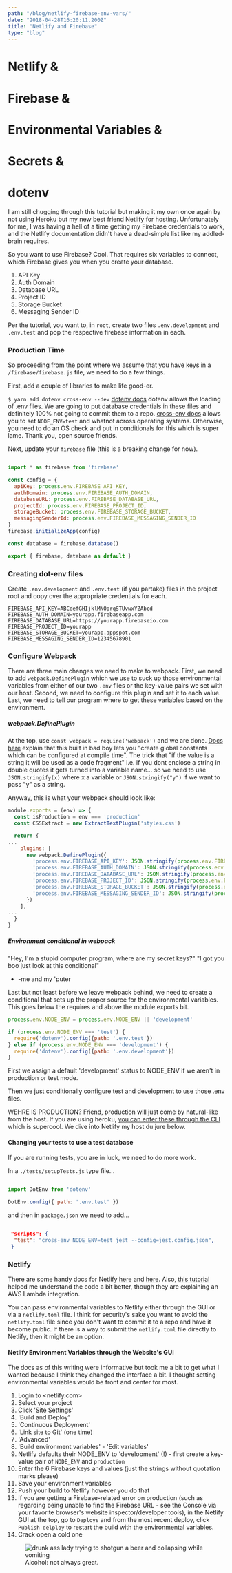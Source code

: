 ```yaml
---
path: "/blog/netlify-firebase-env-vars/"
date: "2018-04-28T16:20:11.200Z"
title: "Netlify and Firebase"
type: "blog"
---
```


# Netlify &amp;
# Firebase &amp;
# Environmental Variables &amp;
# Secrets &amp;
# dotenv

I am still chugging through this tutorial but making it my own once again by not using Heroku but my new best friend Netlify for hosting. Unfortunately for me, I was having a hell of a time getting my Firebase credentials to work, and the Netlify documentation didn't have a dead-simple list like my addled-brain requires.

So you want to use Firebase? Cool. That requires six variables to connect, which Firebase gives you when you create your database. 

1. API Key
2. Auth Domain
3. Database URL
4. Project ID
5. Storage Bucket
6. Messaging Sender ID

Per the tutorial, you want to, in `root`, create two files `.env.development` and `.env.test` and pop the respective firebase information in each.

### Production Time

So proceeding from the point where we assume that you have keys in a `/firebase/firebase.js` file, we need to do a few things. 

First, add a couple of libraries to make life good-er.

`$ yarn add dotenv cross-env --dev` 
[dotenv docs](https://www.npmjs.com/package/dotenv) dotenv allows the loading of .env files. We are going to put database credentials in these files and definitely 100% not going to commit them to a repo.
[cross-env docs](https://www.npmjs.com/package/cross-env) allows you to set `NODE_ENV=test` and whatnot across operating systems. Otherwise, you need to do an OS check and put in conditionals for this which is super lame. Thank you, open source friends.

Next, update your `firebase` file (this is a breaking change for now).

```javascript

import * as firebase from 'firebase'

const config = {
  apiKey: process.env.FIREBASE_API_KEY,
  authDomain: process.env.FIREBASE_AUTH_DOMAIN,
  databaseURL: process.env.FIREBASE_DATABASE_URL,
  projectId: process.env.FIREBASE_PROJECT_ID,
  storageBucket: process.env.FIREBASE_STORAGE_BUCKET,
  messagingSenderId: process.env.FIREBASE_MESSAGING_SENDER_ID
}
firebase.initializeApp(config)

const database = firebase.database()

export { firebase, database as default }

```

### Creating dot-env files

Create `.env.development` and `.env.test` (if you partake) files in the project root and copy over the appropriate credentials for each.

```
FIREBASE_API_KEY=ABCdefGHIjklMNOprqSTUvwxYZAbcd
FIREBASE_AUTH_DOMAIN=yourapp.firebaseapp.com
FIREBASE_DATABASE_URL=https://yourapp.firebaseio.com
FIREBASE_PROJECT_ID=yourapp
FIREBASE_STORAGE_BUCKET=yourapp.appspot.com
FIREBASE_MESSAGING_SENDER_ID=12345678901
```

### Configure Webpack

There are three main changes we need to make to webpack. First, we need to add `webpack.DefinePlugin` which we use to suck up those environmental variables from either of our two `.env` files or the key-value pairs we set with our host. Second, we need to configure this plugin and set it to each value. Last, we need to tell our program where to get these variables based on the environment.

##### webpack.DefinePlugin
At the top, use `const webpack = require('webpack')` and we are done. [Docs here](https://webpack.js.org/plugins/define-plugin/) explain that this built in bad boy lets you "create global constants which can be configured at compile time". The trick that "if the value is a string it will be used as a code fragment" i.e. if you dont enclose a string in double quotes it gets turned into a variable name... so we need to use `JSON.stringify(x)` where x a variable or `JSON.stringify("y")` if we want to pass "y" as a string. 

Anyway, this is what your webpack should look like:

```javascript
module.exports = (env) => {
  const isProduction = env === 'production'
  const CSSExtract = new ExtractTextPlugin('styles.css')

  return {
...
    plugins: [
      new webpack.DefinePlugin({
        'process.env.FIREBASE_API_KEY': JSON.stringify(process.env.FIREBASE_API_KEY),
        'process.env.FIREBASE_AUTH_DOMAIN': JSON.stringify(process.env.FIREBASE_AUTH_DOMAIN),
        'process.env.FIREBASE_DATABASE_URL': JSON.stringify(process.env.FIREBASE_DATABASE_URL),
        'process.env.FIREBASE_PROJECT_ID': JSON.stringify(process.env.FIREBASE_PROJECT_ID),
        'process.env.FIREBASE_STORAGE_BUCKET': JSON.stringify(process.env.FIREBASE_STORAGE_BUCKET),
        'process.env.FIREBASE_MESSAGING_SENDER_ID': JSON.stringify(process.env.FIREBASE_MESSAGING_SENDER_ID)
      })
    ],
...
  }
}
```

##### Environment conditional in webpack
"Hey, I'm a stupid computer program, where are my secret keys?" 
"I got you boo just look at this conditional"
* -me and my 'puter

Last but not least before we leave webpack behind, we need to create a conditional that sets up the proper source for the environmental variables. This goes below the requires and above the module.exports bit.

```javascript
process.env.NODE_ENV = process.env.NODE_ENV || 'development'

if (process.env.NODE_ENV === 'test') {
  require('dotenv').config({path: '.env.test'})
} else if (process.env.NODE_ENV === 'development') {
  require('dotenv').config({path: '.env.development'})
}
```

First we assign a default 'development' status to NODE_ENV if we aren't in production or test mode. 

Then we just conditionally configure test and development to use those .env files.

WEHRE IS PRODUCTION? Friend, production will just come by natural-like from the host. If you are using heroku, [you can enter these through the CLI](https://devcenter.heroku.com/articles/config-vars) which is supercool. We dive into Netlify my host du jure below.

#### Changing your tests to use a test database

If you are running tests, you are in luck, we need to do more work. 

In a `./tests/setupTests.js` type file...

```javascript

import DotEnv from 'dotenv'

DotEnv.config({ path: '.env.test' })

```

and then in `package.json` we need to add...

```json

 "scripts": {
  "test": "cross-env NODE_ENV=test jest --config=jest.config.json",
 }

```

### Netlify
There are some handy docs for Netlify [here](https://www.netlify.com/docs/netlify-toml-reference/) and [here](https://www.netlify.com/docs/build-settings/). Also, [this tutorial](https://macarthur.me/posts/building-a-lambda-function-with-netlify/) helped me understand the code a bit better, though they are explaining an AWS Lambda integration. 

You can pass environmental variables to Netlify either through the GUI or via a `netlify.toml` file. I think for security's sake you want to avoid the `netlify.toml` file since you don't want to commit it to a repo and have it become public. If there is a way to submit the `netlify.toml` file directly to Netlify, then it might be an option.

#### Netlify Environment Variables through the Website's GUI
The docs as of this writing were informative but took me a bit to get what I wanted because I think they changed the interface a bit. I thought setting environmental variables would be front and center for most.

1. Login to <netlify.com>
2. Select your project
3. Click 'Site Settings'
4. 'Build and Deploy'
5. 'Continuous Deployment'
6. 'Link site to Git' (one time)
7. 'Advanced'
8. 'Build environment variables' - 'Edit variables'
9. Netlify defaults their NODE_ENV to 'development' (!) - first create a key-value pair of `NODE_ENV` and `production`
10. Enter the 6 Firebase keys and values (just the strings without quotation marks please)
11. Save your environment variables
12. Push your build to Netlify however you do that
13. If you are getting a Firebase-related error on production (such as regarding being unable to find the Firebase URL - see the Console via your favorite browser's website inspector/developer tools), in the Netlify GUI at the top, go to `Deploys` and from the most recent deploy, click `Publish delploy` to restart the build with the environmental variables.
14. Crack open a cold one

<figure>
<img src="https://storage.googleapis.com/russellmschmidt-net-portfolio/blogPosts/fundrinking.gif" alt="drunk ass lady trying to shotgun a beer and collapsing while vomiting">
<figcaption>Alcohol: not always great.</figcaption>
</figure>
